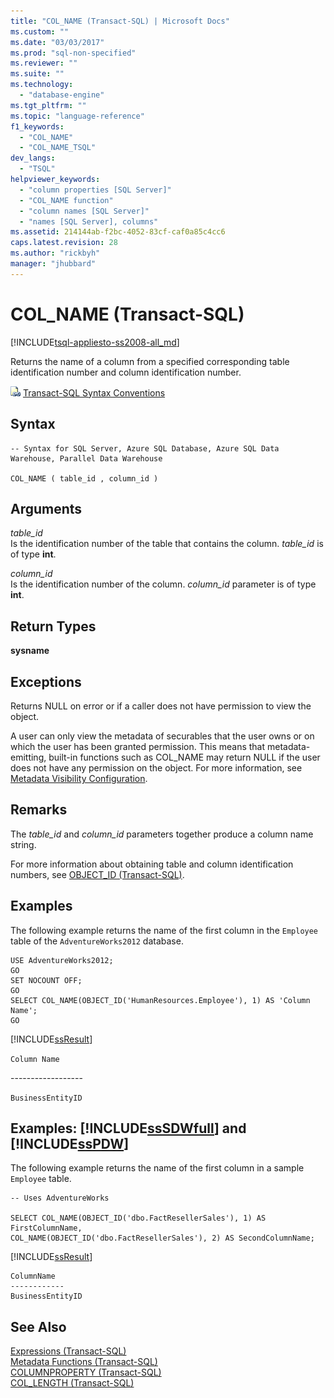 ```yaml
---
title: "COL_NAME (Transact-SQL) | Microsoft Docs"
ms.custom: ""
ms.date: "03/03/2017"
ms.prod: "sql-non-specified"
ms.reviewer: ""
ms.suite: ""
ms.technology: 
  - "database-engine"
ms.tgt_pltfrm: ""
ms.topic: "language-reference"
f1_keywords: 
  - "COL_NAME"
  - "COL_NAME_TSQL"
dev_langs: 
  - "TSQL"
helpviewer_keywords: 
  - "column properties [SQL Server]"
  - "COL_NAME function"
  - "column names [SQL Server]"
  - "names [SQL Server], columns"
ms.assetid: 214144ab-f2bc-4052-83cf-caf0a85c4cc6
caps.latest.revision: 28
ms.author: "rickbyh"
manager: "jhubbard"
---
```

# COL_NAME (Transact-SQL)
[!INCLUDE[tsql-appliesto-ss2008-all_md](../../database-engine/configure/windows/includes/tsql-appliesto-ss2008-all-md.md)]

  Returns the name of a column from a specified corresponding table identification number and column identification number.  
  
 ![Topic link icon](../../database-engine/configure/windows/media/topic-link.gif "Topic link icon") [Transact-SQL Syntax Conventions](../Topic/Transact-SQL%20Syntax%20Conventions%20\(Transact-SQL\).md)  
  
## Syntax  
  
```  
-- Syntax for SQL Server, Azure SQL Database, Azure SQL Data Warehouse, Parallel Data Warehouse  
  
COL_NAME ( table_id , column_id )  
```  
  
## Arguments  
 *table_id*  
 Is the identification number of the table that contains the column. *table_id* is of type **int**.  
  
 *column_id*  
 Is the identification number of the column. *column_id* parameter is of type **int**.  
  
## Return Types  
 **sysname**  
  
## Exceptions  
 Returns NULL on error or if a caller does not have permission to view the object.  
  
 A user can only view the metadata of securables that the user owns or on which the user has been granted permission. This means that metadata-emitting, built-in functions such as COL_NAME may return NULL if the user does not have any permission on the object. For more information, see [Metadata Visibility Configuration](../../relational-databases/security/metadata-visibility-configuration.md).  
  
## Remarks  
 The *table_id* and *column_id* parameters together produce a column name string.  
  
 For more information about obtaining table and column identification numbers, see [OBJECT_ID &#40;Transact-SQL&#41;](../../t-sql/functions/object-id-transact-sql.md).  
  
## Examples  
 The following example returns the name of the first column in the `Employee` table of the `AdventureWorks2012` database.  
  
```  
USE AdventureWorks2012;  
GO  
SET NOCOUNT OFF;  
GO  
SELECT COL_NAME(OBJECT_ID('HumanResources.Employee'), 1) AS 'Column Name';  
GO  
```  
  
 [!INCLUDE[ssResult](../../relational-databases/includes/ssresult-md.md)]  
  
 `Column Name`  
  
 -----------------\-  
  
 `BusinessEntityID`  
  
## Examples: [!INCLUDE[ssSDWfull](../../relational-databases/security/encryption/includes/sssdwfull-md.md)] and [!INCLUDE[ssPDW](../../database-engine/configure/windows/includes/sspdw-md.md)]  
 The following example returns the name of the first column in a sample `Employee` table.  
  
```  
-- Uses AdventureWorks  
  
SELECT COL_NAME(OBJECT_ID('dbo.FactResellerSales'), 1) AS FirstColumnName,  
COL_NAME(OBJECT_ID('dbo.FactResellerSales'), 2) AS SecondColumnName;  
```  
  
 [!INCLUDE[ssResult](../../relational-databases/includes/ssresult-md.md)]  
  
```  
ColumnName          
------------   
BusinessEntityID  
```  
  
## See Also  
 [Expressions &#40;Transact-SQL&#41;](../../t-sql/language-elements/expressions-transact-sql.md)   
 [Metadata Functions &#40;Transact-SQL&#41;](../../t-sql/functions/metadata-functions-transact-sql.md)   
 [COLUMNPROPERTY &#40;Transact-SQL&#41;](../../t-sql/functions/columnproperty-transact-sql.md)   
 [COL_LENGTH &#40;Transact-SQL&#41;](../../t-sql/functions/col-length-transact-sql.md)  
  
  

